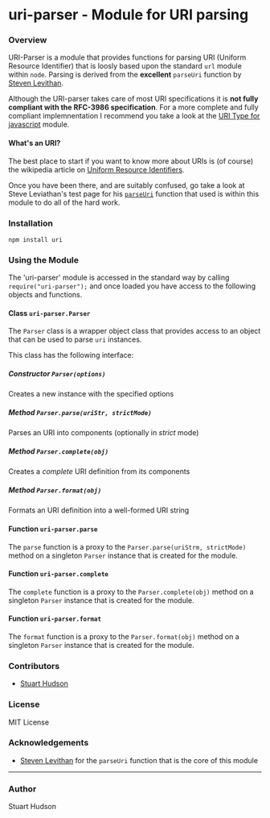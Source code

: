 uri-parser - Module for URI parsing
==========

### Overview

URI-Parser is a module that provides functions for parsing URI (Uniform Resource Identifier) that is loosly 
based upon the standard `url` module within `node`.  Parsing is derived from the **excellent** `parseUri` 
function by [Steven Levithan](http://stevenlevithan.com).

Although the URI-parser takes care of most URI specifications it is **not fully compliant with the RFC-3986 
specification**. For a more complete and fully compliant implemnentation I recommend you take a look at 
the [URI Type for javascript](https://github.com/webr3/URI) module.

#### What's an URI?

The best place to start if you want to know more about URIs is (of course) the wikipedia article on
[Uniform Resource Identifiers](http://en.wikipedia.org/wiki/Uniform_Resource_Identifier).

Once you have been there, and are suitably confused, go take a look at Steve Leviathan's test page for 
his [`parseUri`](http://stevenlevithan.com/demo/parseuri/js/) function that used is within this module to 
do all of the hard work.

### Installation
	npm install uri

### Using the Module
The 'uri-parser' module is accessed in the standard way by calling `require("uri-parser");` and once loaded 
you have access to the following objects and functions.

#### Class `uri-parser.Parser`
The `Parser` class is a wrapper object class that provides access to an object that can be 
used to parse `uri` instances.

This class has the following interface:

##### Constructor `Parser(options)`
Creates a new instance with the specified options

##### Method `Parser.parse(uriStr, strictMode)`
Parses an URI into components (optionally in *strict* mode)

##### Method `Parser.complete(obj)`
Creates a *complete* URI definition from its components

##### Method `Parser.format(obj)`
Formats an URI definition into a well-formed URI string

#### Function `uri-parser.parse`
The `parse` function is a proxy to the `Parser.parse(uriStrm, strictMode)` method on a singleton `Parser`
instance that is created for the module.

#### Function `uri-parser.complete`
The `complete` function is a proxy to the `Parser.complete(obj)` method on a singleton `Parser`
instance that is created for the module.

#### Function `uri-parser.format`
The `format` function is a proxy to the `Parser.format(obj)` method on a singleton `Parser`
instance that is created for the module.

### Contributors
- [Stuart Hudson](https://github.com/goulash1971)

### License
MIT License

### Acknowledgements
- [Steven Levithan](http://stevenlevithan.com) for the `parseUri` function that is the core of this module

---
### Author
Stuart Hudson		 

